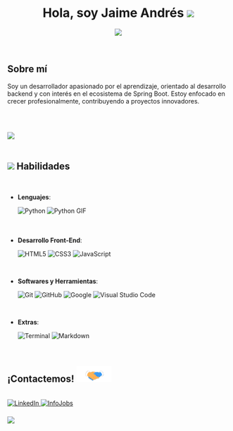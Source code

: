 <h1 align="center"><b>Hola, soy Jaime Andrés</b> <img src="https://media.giphy.com/media/hvRJCLFzcasrR4ia7z/giphy.gif" width="35"></h1> 

<p align="center"> 
  <a href="https://github.com/DenverCoder1/readme-typing-svg">
    <img src="https://readme-typing-svg.herokuapp.com?font=Time+New+Roman&color=cyan&size=25&center=true&vCenter=true&width=600&height=100&lines=Estudiante+de+DAM;Interesado+en+Backend+%26+Spring+Boot;Siempre+aprendiendo+cosas+nuevas..&hearts;">
  </a>
</p> 

<br>

## **Sobre mí**
<p>
  Soy un desarrollador apasionado por el aprendizaje, orientado al desarrollo backend y con interés en el ecosistema de Spring Boot. 
  Estoy enfocado en crecer profesionalmente, contribuyendo a proyectos innovadores.
</p>

<br><br>

<img src="https://user-images.githubusercontent.com/73097560/115834477-dbab4500-a447-11eb-908a-139a6edaec5c.gif"><br><br>

## <img src="https://media2.giphy.com/media/QssGEmpkyEOhBCb7e1/giphy.gif" width="25"> **Habilidades**
<br>

<p align="center">

- **Lenguajes**:

  ![Python](https://img.shields.io/badge/Python%20-%2314354C.svg?style=for-the-badge&logo=python&logoColor=white)
  <img src="https://media1.giphy.com/media/v1.Y2lkPTc5MGI3NjExZGxndmhib3lsN2twbHU1dXpxOW53YTJwYW1odW1zb3QycnRwd25yNCZlcD12MV9pbnRlcm5hbF9naWZfYnlfaWQmY3Q9cw/hO8uTzEOefFh3Yv5gm/giphy.gif" alt="Python GIF" style="margin-bottom: 5px; width: 80px;"/>

<br>

- **Desarrollo Front-End**:

  ![HTML5](https://img.shields.io/badge/HTML5%20-%23E34F26.svg?style=for-the-badge&logo=html5&logoColor=white)
  ![CSS3](https://img.shields.io/badge/CSS%20-%231572B6.svg?style=for-the-badge&logo=css3&logoColor=white)
  ![JavaScript](https://img.shields.io/badge/JavaScript%20-%23F7DF1E.svg?style=for-the-badge&logo=javascript&logoColor=black)

<br>

- **Softwares y Herramientas**:

  ![Git](https://img.shields.io/badge/git-%23F05033.svg?style=for-the-badge&logo=git&logoColor=white)
  ![GitHub](https://img.shields.io/badge/github-%23121011.svg?style=for-the-badge&logo=github&logoColor=white)
  ![Google](https://img.shields.io/badge/google-%234285F4.svg?style=for-the-badge&logo=google&logoColor=white)
  ![Visual Studio Code](https://img.shields.io/badge/Visual%20Studio%20Code-0078d7.svg?style=for-the-badge&logo=visual-studio-code&logoColor=white)

<br>

- **Extras**:

  ![Terminal](https://img.shields.io/badge/Terminal-%23054020?style=for-the-badge&logo=gnu-bash&logoColor=white)
  ![Markdown](https://img.shields.io/badge/markdown-%23000000.svg?style=for-the-badge&logo=markdown&logoColor=white)

</p>

<br>

## <b>¡Contactemos!</b> <img src="https://github.com/0xAbdulKhalid/0xAbdulKhalid/raw/main/assets/mdImages/handshake.gif" width="80">
<br>

<div align="left">
  <a href="https://www.linkedin.com/in/andr%C3%A9s-monserrate-villa-67a51b189/" target="_blank">
    <img src="https://upload.wikimedia.org/wikipedia/commons/a/aa/LinkedIn_2021.svg" alt="LinkedIn" style="margin-bottom: 5px; width: 100px;"/>
  </a>

  <a href="https://www.infojobs.net/candidate/cv/view/index.xhtml?dgv=9068534025380591259" target="_blank">
    <img src="https://brand.infojobs.net/images/infojobs.png" alt="InfoJobs" style="margin-bottom: 5px; width: 100px;"/>
  </a>
</div>

<br>
<img src="https://user-images.githubusercontent.com/73097560/115834477-dbab4500-a447-11eb-908a-139a6edaec5c.gif">

